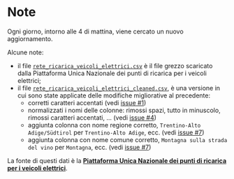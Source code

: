 # Note

Ogni giorno, intorno alle 4 di mattina, viene cercato un nuovo aggiornamento.

Alcune note:

- il file [`rete_ricarica_veicoli_elettrici.csv`](rete_ricarica_veicoli_elettrici.csv) è il file grezzo scaricato dalla Piattaforma Unica Nazionale dei punti di ricarica per i veicoli elettrici;
- il file [`rete_ricarica_veicoli_elettrici_cleaned.csv`](rete_ricarica_veicoli_elettrici_cleaned.csv), è una versione in cui sono state applicate delle modifiche migliorative al precedente:
  - corretti caratteri accentati (vedi [issue #1](https://github.com/ondata/rete_ricarica_veicoli_elettrici/issues/1))
  - normalizzati i nomi delle colonne: rimossi spazi, tutto in minuscolo, rimossi caratteri accentati, ... (vedi [issue #4](https://github.com/ondata/rete_ricarica_veicoli_elettrici/issues/4))
  - aggiunta colonna con nome regione corretto, `Trentino-Alto Adige/Südtirol` per `Trentino-Alto Adige`, ecc. (vedi [issue #7](https://github.com/ondata/rete_ricarica_veicoli_elettrici/issues/7))
  - aggiunta colonna con nome comune corretto, `Montagna sulla strada del vino` per `Montagna`, ecc. (vedi [issue #7](https://github.com/ondata/rete_ricarica_veicoli_elettrici/issues/7))

La fonte di questi dati è la [**Piattaforma Unica Nazionale dei punti di ricarica per i veicoli elettrici**](https://www.piattaformaunicanazionale.it/).
